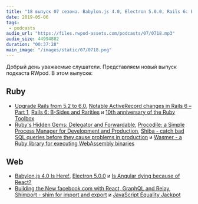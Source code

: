 ```yaml
---
title: "18 выпуск 07 сезона. Babylon.js 4.0, Electron 5.0.0, Rails 6: B-Sides and Rarities, Procodile, Shiba, Wasmer, Shimport и прочее"
date: 2019-05-06
tags:
 - podcasts
audio_url: "https://files.rwpod-assets.com/podcasts/07/0718.mp3"
audio_size: 44994882
duration: "00:37:28"
main_image: "/images/static/07/0718.png"
---
```


Добрый день уважаемые слушатели. Представляем новый выпуск подкаста RWpod. В этом выпуске:

## Ruby

 - [Upgrade Rails from 5.2 to 6.0](https://fastruby.io/blog/rails/upgrades/upgrade-rails-from-5-2-to-6-0.html), [Notable ActiveRecord changes in Rails 6 – Part 1](https://www.botreetechnologies.com/blog/notable-activerecord-changes-in-rails-6-part-1), [Rails 6: B-Sides and Rarities](https://evilmartians.com/chronicles/rails-6-b-sides-and-rarities) и [10th anniversary of the Ruby Toolbox](https://www.ruby-toolbox.com/blog/2019-05-01/time-flies)
 - [Ruby's Hidden Gems: Delegator and Forwardable](https://blog.appsignal.com/2019/04/30/ruby-magic-hidden-gems-delegator-forwardable.html), [Procodile: a Simple Process Manager for Development and Production](https://procodile.opnsrc.io/), [Shiba - catch bad SQL queries before they cause problems in production](https://shiba-sql.com/) и [Wasmer - a Ruby library for executing WebAssembly binaries](https://github.com/wasmerio/ruby-ext-wasm/)

## Web

 - [Babylon.js 4.0 Is Here!](https://blogs.windows.com/buildingapps/2019/04/30/babylon-js-4-0-is-here/), [Electron 5.0.0](https://electronjs.org/blog/electron-5-0) и [Is Angular dying because of React?](https://medium.com/@PurpleGreenLemon/is-angular-dying-because-of-react-a8e885f09421)
 - [Building the New facebook.com with React, GraphQL and Relay](https://developers.facebook.com/videos/2019/building-the-new-facebookcom-with-react-graphql-and-relay/), [Shimport - shim for import and export](https://github.com/Rich-Harris/shimport) и [JavaScript Equality Jackpot](https://js-equality-jackpot.surge.sh/)

